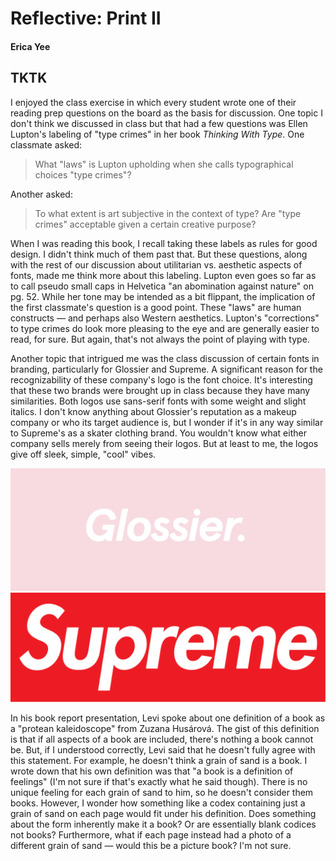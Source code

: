 # Reflective: Print II

#### Erica Yee

## TKTK

I enjoyed the class exercise in which every student wrote one of their reading prep questions on the board as the basis for discussion. One topic I don't think we discussed in class but that had a few questions was Ellen Lupton's labeling of "type crimes" in her book _Thinking With Type_. One classmate asked:

> What "laws" is Lupton upholding when she calls typographical choices "type crimes"?

Another asked:

> To what extent is art subjective in the context of type? Are "type crimes" acceptable given a certain creative purpose?

When I was reading this book, I recall taking these labels as rules for good design. I didn't think much of them past that. But these questions, along with the rest of our discussion about utilitarian vs. aesthetic aspects of fonts, made me think more about this labeling. Lupton even goes so far as to call pseudo small caps in Helvetica "an abomination against nature" on pg. 52. While her tone may be intended as a bit flippant, the implication of the first classmate's question is a good point. These "laws" are human constructs — and perhaps also Western aesthetics. Lupton's "corrections" to type crimes do look more pleasing to the eye and are generally easier to read, for sure. But again, that's not always the point of playing with type.

Another topic that intrigued me was the class discussion of certain fonts in branding, particularly for Glossier and Supreme. A significant reason for the recognizability of these company's logo is the font choice. It's interesting that these two brands were brought up in class because they have many similarities. Both logos use sans-serif fonts with some weight and slight italics. I don't know anything about Glossier's reputation as a makeup company or who its target audience is, but I wonder if it's in any way similar to Supreme's as a skater clothing brand. You wouldn't know what either company sells merely from seeing their logos. But at least to me, the logos give off sleek, simple, "cool" vibes.

![Glossier logo](/images/glossier.png)
![Supreme logo](/images/supreme.png)

In his book report presentation, Levi spoke about one definition of a book as a "protean kaleidoscope" from Zuzana Husárová. The gist of this definition is that if all aspects of a book are included, there's nothing a book cannot be. But, if I understood correctly, Levi said that he doesn't fully agree with this statement. For example, he doesn't think a grain of sand is a book. I wrote down that his own definition was that "a book is a definition of feelings" (I'm not sure if that's exactly what he said though). There is no unique feeling for each grain of sand to him, so he doesn't consider them books. However, I wonder how something like a codex containing just a grain of sand on each page would fit under his definition. Does something about the form inherently make it a book? Or are essentially blank codices not books? Furthermore, what if each page instead had a photo of a different grain of sand — would this be a picture book? I'm not sure.
